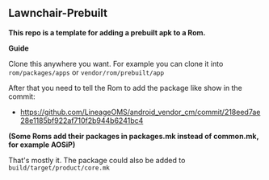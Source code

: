 ## Lawnchair-Prebuilt

**This repo is a template for adding a prebuilt apk to a Rom.**

**Guide**

Clone this anywhere you want. For example you can clone it into 
`rom/packages/apps` or `vendor/rom/prebuilt/app`

After that you need to tell the Rom to add the package like show in the 
commit:

* https://github.com/LineageOMS/android_vendor_cm/commit/218eed7ae28e1185bf922af710f2b944b6241bc4

__(Some Roms add their packages in packages.mk instead of common.mk, for 
example AOSiP)__

That's mostly it. The package could also be added to 
`build/target/product/core.mk` 

